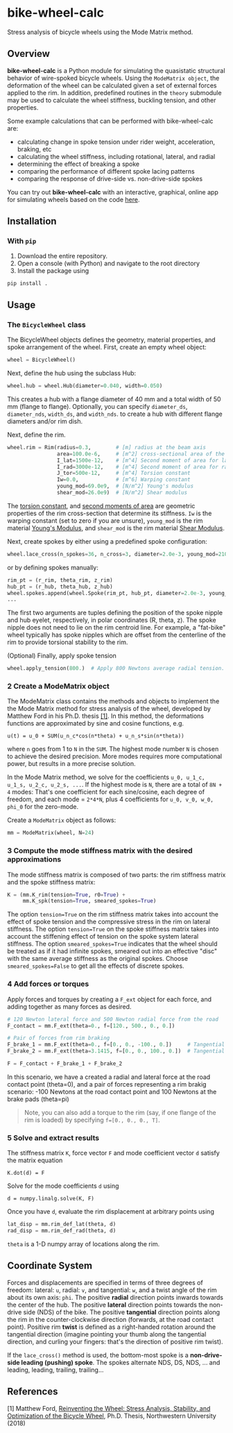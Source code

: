 # bike-wheel-calc
Stress analysis of bicycle wheels using the Mode Matrix method.

## Overview

__bike-wheel-calc__ is a Python module for simulating the quasistatic structural behavior of wire-spoked bicycle wheels. Using the `ModeMatrix object`, the deformation of the wheel can be calculated given a set of external forces applied to the rim. In addition, predefined routines in the `theory` submodule may be used to calculate the wheel stiffness, buckling tension, and other properties.

Some example calculations that can be performed with bike-wheel-calc are:
* calculating change in spoke tension under rider weight, acceleration, braking, etc
* calculating the wheel stiffness, including rotational, lateral, and radial
* determining the effect of breaking a spoke
* comparing the performance of different spoke lacing patterns
* comparing the response of drive-side vs. non-drive-side spokes

You can try out __bike-wheel-calc__ with an interactive, graphical, online app for simulating wheels based on the code [here](http://www.bicyclewheel.info).

## Installation

### With `pip`

1. Download the entire repository.
2. Open a console (with Python) and navigate to the root directory
3. Install the package using

```
pip install .
```

## Usage

### The `BicycleWheel` class

The BicycleWheel objects defines the geometry, material properties, and spoke arrangement of the wheel. First, create an empty wheel object:

```python
wheel = BicycleWheel()
```

Next, define the hub using the subclass Hub:

```python
wheel.hub = wheel.Hub(diameter=0.040, width=0.050)
```

This creates a hub with a flange diameter of 40 mm and a total width of 50 mm (flange to flange). Optionally, you can specify `diameter_ds`, `diameter_nds`, `width_ds`, and `width_nds`. to create a hub with different flange diameters and/or rim dish.

Next, define the rim.

```python
wheel.rim = Rim(radius=0.3,        # [m] radius at the beam axis
                area=100.0e-6,     # [m^2] cross-sectional area of the rim
                I_lat=1500e-12,    # [m^4] Second moment of area for lateral bending
                I_rad=3000e-12,    # [m^4] Second moment of area for radial bending
                J_tor=500e-12,     # [m^4] Torsion constant
                Iw=0.0,            # [m^6] Warping constant
                young_mod=69.0e9,  # [N/m^2] Young's modulus
                shear_mod=26.0e9)  # [N/m^2] Shear modulus
```

The [torsion constant](https://en.wikipedia.org/wiki/Torsion_constant), and [second moments of area](https://en.wikipedia.org/wiki/Second_moment_of_area) are geometric properties of the rim cross-section that determine its stiffness. `Iw` is the warping constant (set to zero if you are unsure), `young_mod` is the rim material [Young's Modulus](http://en.wikipedia.org/wiki/Young%27s_modulus), and `shear_mod` is the rim material [Shear Modulus](http://en.wikipedia.org/wiki/Shear_modulus).

Next, create spokes by either using a predefined spoke configuration:

```python
wheel.lace_cross(n_spokes=36, n_cross=3, diameter=2.0e-3, young_mod=210e9)
```

or by defining spokes manually:

```python
rim_pt = (r_rim, theta_rim, z_rim)
hub_pt = (r_hub, theta_hub, z_hub)
wheel.spokes.append(wheel.Spoke(rim_pt, hub_pt, diameter=2.0e-3, young_mod=210e9))
...
```

The first two arguments are tuples defining the position of the spoke nipple and hub eyelet, respectively, in polar coordinates (R, theta, z). The spoke nipple does not need to lie on the rim centroid line. For example, a "fat-bike" wheel typically has spoke nipples which are offset from the centerline of the rim to provide torsional stability to the rim.

(Optional) Finally, apply spoke tension

```python
wheel.apply_tension(800.)  # Apply 800 Newtons average radial tension.
```

### 2 Create a ModeMatrix object

The ModeMatrix class contains the methods and objects to implement the the Mode Matrix method for stress analysis of the wheel, developed by Matthew Ford in his Ph.D. thesis [[1]](#references). In this method, the deformations functions are approximated by sine and cosine functions, e.g.

```
u(t) = u_0 + SUM(u_n_c*cos(n*theta) + u_n_s*sin(n*theta))
```

where `n` goes from 1 to `N` in the `SUM`. The highest mode number `N` is chosen to achieve the desired precision. More modes requires more computational power, but results in a more precise solution.

In the Mode Matrix method, we solve for the coefficients `u_0, u_1_c, u_1_s, u_2_c, u_2_s, ...`. If the highest mode is `N`, there are a total of `8N + 4` modes: That's one coefficient for each sine/cosine, each degree of freedom, and each mode = `2*4*N`, plus 4 coefficients for `u_0, v_0, w_0, phi_0` for the zero-mode.

Create a `ModeMatrix` object as follows:

```python
mm = ModeMatrix(wheel, N=24)
```

### 3 Compute the mode stiffness matrix with the desired approximations

The mode stiffness matrix is composed of two parts: the rim stiffness matrix and the spoke stiffness matrix:

```python
K = (mm.K_rim(tension=True, r0=True) +
     mm.K_spk(tension=True, smeared_spokes=True)
```

The option `tension=True` on the rim stiffness matrix takes into account the effect of spoke tension and the compressive stress in the rim on lateral stiffness. The option `tension=True` on the spoke stiffness matrix takes into account the stiffening effect of tension on the spoke system lateral stiffness. The option `smeared_spokes=True` indicates that the wheel should be treated as if it had infinite spokes, smeared out into an effective "disc" with the same average stiffness as the original spokes. Choose `smeared_spokes=False` to get all the effects of discrete spokes.

### 4 Add forces or torques

Apply forces and torques by creating a `F_ext` object for each force, and adding together as many forces as desired.

```python
# 120 Newton lateral force and 500 Newton radial force from the road
F_contact = mm.F_ext(theta=0., f=[120., 500., 0., 0.])

# Pair of forces from rim braking
F_brake_1 = mm.F_ext(theta=0., f=[0., 0., -100., 0.])     # Tangential force at the road
F_brake_2 = mm.F_ext(theta=3.1415, f=[0., 0., 100., 0.])  # Tangential force at the rim brakes

F = F_contact + F_brake_1 + F_brake_2
```

In this scenario, we have a created a radial and lateral force at the road contact point (theta=0), and a pair of forces representing a rim brakig scenario: -100 Newtons at the road contact point and 100 Newtons at the brake pads (theta=pi)

> Note, you can also add a torque to the rim (say, if one flange of the rim is loaded) by specifying `f=[0., 0., 0., T]`.

### 5 Solve and extract results

The stiffness matrix `K`, force vector `F` and mode coefficient vector `d` satisfy the matrix equation

```
K.dot(d) = F
```

Solve for the mode coefficients `d` using

```
d = numpy.linalg.solve(K, F)
```

Once you have `d`, evaluate the rim displacement at arbitrary points using

```python
lat_disp = mm.rim_def_lat(theta, d)
rad_disp = mm.rim_def_rad(theta, d)
```

`theta` is a 1-D numpy array of locations along the rim.

## Coordinate System

Forces and displacements are specified in terms of three degrees of freedom: lateral: `u`, radial: `v`, and tangential: `w`, and a twist angle of the rim about its own axis: `phi`. The positive __radial__ direction points inwards towards the center of the hub. The positive __lateral__ direction points towards the non-drive side (NDS) of the bike. The positive __tangential__ direction points along the rim in the counter-clockwise direction (forwards, at the road contact point). Positive rim __twist__ is defined as a right-handed rotation around the tangential direction (imagine pointing your thumb along the tangential direction, and curling your fingers: that's the direction of positive rim twist).

If the `lace_cross()` method is used, the bottom-most spoke is a __non-drive-side leading (pushing) spoke__. The spokes alternate NDS, DS, NDS, ... and leading, leading, trailing, trailing...

## References

[1] Matthew Ford, [Reinventing the Wheel: Stress Analysis, Stability, and Optimization of the Bicycle Wheel](https://github.com/dashdotrobot/phd-thesis/releases/download/v1.0/Ford_BicycleWheelThesis_v1.0.pdf), Ph.D. Thesis, Northwestern University (2018)
